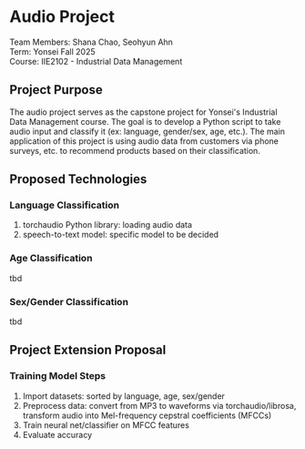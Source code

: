 # Audio Project
Team Members: Shana Chao, Seohyun Ahn  
Term: Yonsei Fall 2025  
Course: IIE2102 - Industrial Data Management

## Project Purpose
The audio project serves as the capstone project for Yonsei's Industrial Data Management course. The goal is to develop a Python script to take audio input and classify it (ex: language, gender/sex, age, etc.). The main application of this project is using audio data from customers via phone surveys, etc. to recommend products based on their classification. 

## Proposed Technologies
### Language Classification
1. torchaudio Python library: loading audio data
2. speech-to-text model: specific model to be decided

### Age Classification
tbd

### Sex/Gender Classification
tbd

## Project Extension Proposal
### Training Model Steps
1. Import datasets: sorted by language, age, sex/gender
2. Preprocess data: convert from MP3 to waveforms via torchaudio/librosa, transform audio into Mel-frequency cepstral coefficients (MFCCs)
3. Train neural net/classifier on MFCC features
4. Evaluate accuracy

